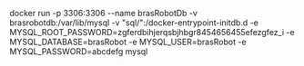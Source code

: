 docker run -p 3306:3306 --name brasRobotDb -v brasrobotdb:/var/lib/mysql -v "sql/":/docker-entrypoint-initdb.d   -e MYSQL_ROOT_PASSWORD=zgferdbihjerqsbjhbgr8454656455efezgfez_i -e MYSQL_DATABASE=brasRobot -e MYSQL_USER=brasRobot -e MYSQL_PASSWORD=abcdefg mysql